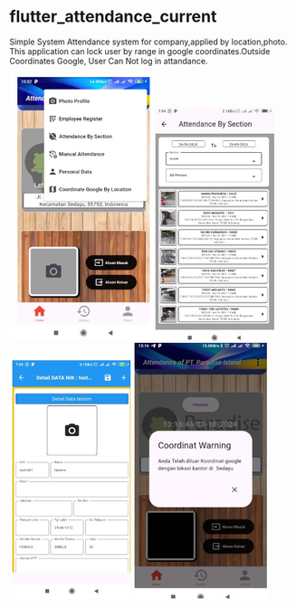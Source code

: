 # flutter_attendance_current

Simple System Attendance system for company,applied by location,photo.
This application can lock user by range in google coordinates.Outside Coordinates Google, User Can Not log in attandance.

![alt text](https://github.com/irawanmurjayanto/attendance_flutter_current/blob/main/rd/menu1.jpg?raw=true)
![alt text](https://github.com/irawanmurjayanto/attendance_flutter_current/blob/main/rd/attbysection.jpg?raw=true)
![alt text](https://github.com/irawanmurjayanto/attendance_flutter_current/blob/main/rd/detail.jpg?raw=true)
![alt text](https://github.com/irawanmurjayanto/attendance_flutter_current/blob/main/rd/coordinat.jpg?raw=true)

